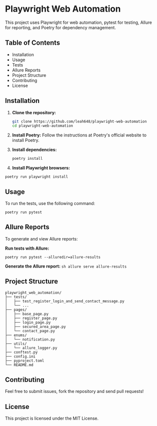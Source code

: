 # Playwright Web Automation

This project uses Playwright for web automation, pytest for testing, Allure for reporting, and Poetry for dependency management.

## Table of Contents
- Installation
- Usage
- Tests
- Allure Reports
- Project Structure
- Contributing
- License

## Installation

1. **Clone the repository:**
    ```sh
    git clone https://github.com/leah648/playwright-web-automation
    cd playwright-web-automation
    ```

2. **Install Poetry:**
    Follow the instructions at Poetry's official website to install Poetry.

3. **Install dependencies:**
    ```sh
    poetry install
    ```

4. **Install Playwright browsers:**
```
poetry run playwright install
```

## Usage

To run the tests, use the following command:
```
poetry run pytest
```

## Allure Reports
To generate and view Allure reports:

**Run tests with Allure:**
```
poetry run pytest --alluredir=allure-results
```

**Generate the Allure report:**
    ```sh
    allure serve allure-results
    ```

## Project Structure

```
playwright_web_automation/
├── tests/
│   ├── test_register_login_and_send_contact_message.py
│   └── ...
├── pages/
│   ├── base_page.py
│   ├── register_page.py
│   ├── login_page.py
│   ├── secured_area_page.py
│   └── contact_page.py
├── enums/
│   └── notification.py
├── utils/
│   └── allure_logger.py
├── conftest.py
├── config.ini
├── pyproject.toml
└── README.md
```

## Contributing
Feel free to submit issues, fork the repository and send pull requests!

## License
This project is licensed under the MIT License.